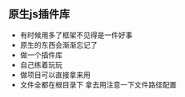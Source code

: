 ## 原生js插件库

- 有时候用多了框架不见得是一件好事 
- 原生的东西会渐渐忘记了 
- 做一个插件库 
- 自己练着玩玩 
- 做项目可以直接拿来用
- 文件全都在根目录下 拿去用注意一下文件路径配置



